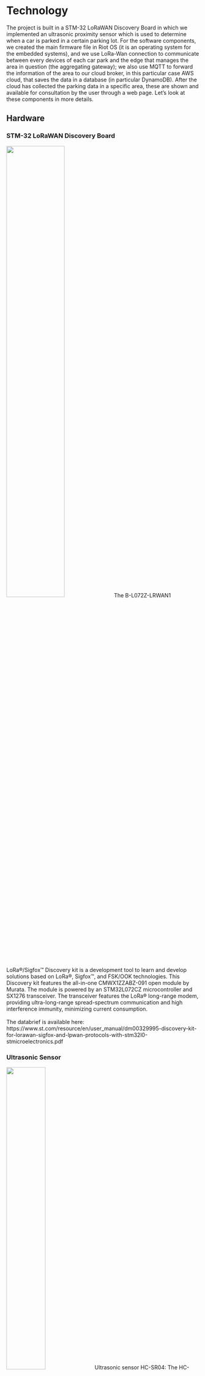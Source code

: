# Technology
The project is built in a STM-32 LoRaWAN Discovery Board in which we implemented an ultrasonic proximity sensor which is used to determine when a car is parked in a certain parking lot.
For the software components, we created the main firmware file in Riot OS (it is an operating system for the embedded systems), and we use LoRa-Wan connection to communicate between every devices of each car park and the edge that manages the area in question (the aggregating gateway); we also use MQTT to forward the information of the area to our cloud broker, in this particular case AWS cloud, that saves the data in a database (in particular DynamoDB). After the cloud has collected the parking data in a specific area, these are shown and available for consultation by the user through a web page.
Let’s look at these components in more details.

## Hardware
### STM-32 LoRaWAN Discovery Board
<img src="https://github.com/Progedit/Lights-on-Parking/blob/7f7f6ebc3b4780be028bdf3520b7de48cc5d95fe/images/lora.jpg" width=55% height=55%>
The B-L072Z-LRWAN1 LoRa®/Sigfox™ Discovery kit is a development tool to learn and develop solutions based on LoRa®, Sigfox™, and FSK/OOK technologies. This Discovery kit features the all-in-one CMWX1ZZABZ-091 open module by Murata. The module is powered by an STM32L072CZ microcontroller and SX1276 transceiver. The transceiver features the LoRa® long-range modem, providing ultra-long-range spread-spectrum communication and high interference immunity, minimizing current consumption.
<br/>
<br/>
The databrief is available here: https://www.st.com/resource/en/user_manual/dm00329995-discovery-kit-for-lorawan-sigfox-and-lpwan-protocols-with-stm32l0-stmicroelectronics.pdf

### Ultrasonic Sensor
<img src="https://github.com/Progedit/Lights-on-Parking/blob/e16710c8107c9f4f39fad81d472b33643338de2c/images/Ultrasonic%20Sensor.jpg" width=45% height=45%>
Ultrasonic sensor HC-SR04: The HC-SR04 ultrasonic sensor uses sonar to determine distance to an object like bats or dolphins do. It offers excellent non-contact range detection with high accuracy and stable readings in an easy-to-use package. It operates in a distance range going from 2cm to 400 cm. Its operation is not affected by sunlight or black material.
The sensor come with 4 pins that correspond:

- VCC = +5VDC.
- Working current = 15mA.
- Trig = Trigger input of Sensor.
- Echo = Echo output of Sensor.
- GND = GND.
<img src="https://github.com/Progedit/Lights-on-Parking/blob/2f1fd3841eb37c18bd1a7566bdf66c492066c718/images/Ultrasonic_Sensor.jpg" width=50% height=50%>

Datasheet is available here: https://cdn.sparkfun.com/datasheets/Sensors/Proximity/HCSR04.pdf

### How they interact between them: 
<img src="https://github.com/Progedit/Lights-on-Parking/blob/d5b999aa2ce29d71779034b6c87bb81321997a49/images/Schema_Hardware_Fritzing.png" width=72% height=72%>

## Software
<b>RIOT OS</b>: RIOT is a small operating system for networked, memory-constrained systems with focus on low-power wireless Internet of Things devices. It is open-source software.
RIOT is based on a microkernel architecture and in constrast to other operating systems with similarly low memory use, it allows applications software programming with the programming language C and C++, also by an experimental API. It has full multithreading and real-time abilities, and also SSL and TLS are supported by popular libraries.
Riot OS gives us the possibility to create the main file that can be flashed in a big range of boards or simulate the functioning of the software in the terminal.

<b>AWS</b>: AWS IoT Core allows to connect devices to AWS services or to other devices, protect data and interactions, process and perform actions on device data, enable interactions between applications and devices even when they are offline and consequently produce low-cost devices with Alexa integrated.
The data are stored in DynamoDB: it is a fully managed proprietary NoSQL database service that supports key–value and document data structures and is offered by Amazon as part of the Amazon Web Services.

<b>WebApp</b>: It is a simple web page through which the user can interact with the system. Here you can monitor the situation of an area of the city, seeing how many parking spaces are available in that area.

<img src="https://github.com/Progedit/Lights-on-Parking/blob/3da7682dfb0566750f19ed1f9a12b4f4fa52dd9c/images/Schema.png" width=85% height=85%>

<b>MQTT (MQ Telemetry Transport)</b>: is a standard ISO publish-subscribe light messaging protocol that sits on top of TCP/IP. It is designed for situations where low impact is required and where bandwidth is limited. The publish-subscribe pattern requires a messaging broker: the broker is responsible for distributing the messages to the intended clients.

<b>LoRa</b>: it is the physical layer or the wireless modulation utilized to create the long range communication link. The advantage of LoRa is in the technology’s long range capability. A single gateway or base station can cover entire cities or hundreds of square kilometers.
The LoRaWAN specification is a Low Power, Wide Area (LPWA) networking protocol designed to wirelessly connect battery operated ‘things’ to the internet in regional, national or global networks, and targets key Internet of Things (IoT) requirements such as bi-directional communication, end-to-end security, mobility and localization services. It defines the communication protocol and system architecture for the network while the LoRa physical layer enables the long-range communication link. The protocol and network architecture have the most influence in determining the battery lifetime of a node, the network capacity, the quality of service, the security, and the variety of applications served by the network.
For more details see here: https://lora-alliance.org/lorawan-for-developers/

<b>The Things Network</b>: The Things Network is a global collaborative Internet of Things ecosystem that creates networks, devices and solutions using LoRaWAN.
The Things Network runs The Things Stack Community Edition, which is a crowdsourced, open and decentralized LoRaWAN network. This network is a great way to get started testing devices, applications, and integrations, and get familiar with LoRaWAN.
